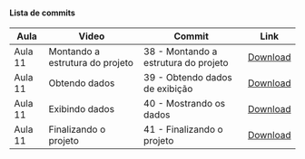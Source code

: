 #### Lista de commits
Aula | Video | Commit | Link 
------ | ------ | ------ | ------ 
Aula 11 | Montando a estrutura do projeto | 38 - Montando a estrutura do projeto | [Download](https://github.com/treinaweb/treinaweb-laravel-apis/archive/6991e9ab36242c125d42ffada154a5613c389208.zip) 
Aula 11 | Obtendo dados | 39 - Obtendo dados de exibição | [Download](https://github.com/treinaweb/treinaweb-laravel-apis/archive/0405f591b61c6fd3caa13f7b74149c4be8d21f1d.zip) 
Aula 11 | Exibindo dados | 40 - Mostrando os dados | [Download](https://github.com/treinaweb/treinaweb-laravel-apis/archive/336f0582e0b9183fb243148758bb18d383878bad.zip) 
Aula 11 | Finalizando o projeto  | 41 - Finalizando o projeto | [Download](https://github.com/treinaweb/treinaweb-laravel-apis/archive/8438c1c9366d1799ab99372c51567ef1640daa4b.zip) 
